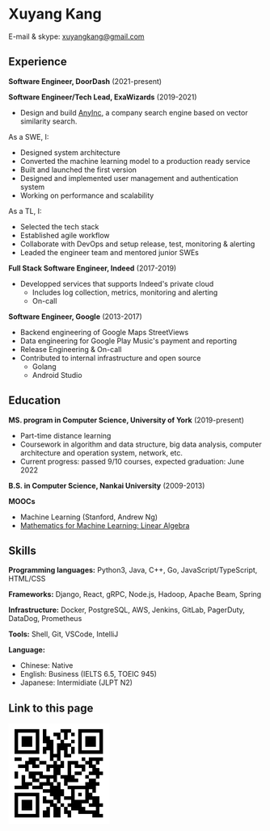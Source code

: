 Xuyang Kang
======

E-mail & skype: [xuyangkang@gmail.com](mailto:xuyangkang@gmail.com)

Experience
---------
**Software Engineer, DoorDash** (2021-present)


**Software Engineer/Tech Lead, ExaWizards** (2019-2021)

- Design and build [AnyInc](https://info.anyinc.ai/), a company search engine based on vector similarity search.

As a SWE, I:

  - Designed system architecture
  - Converted the machine learning model to a production ready service
  - Built and launched the first version
  - Designed and implemented user management and authentication system
  - Working on performance and scalability

As a TL, I:

  - Selected the tech stack
  - Established agile workflow
  - Collaborate with DevOps and setup release, test, monitoring & alerting
  - Leaded the engineer team and mentored junior SWEs

**Full Stack Software Engineer, Indeed** (2017-2019)

- Developped services that supports Indeed's private cloud
  - Includes log collection, metrics, monitoring and alerting
  - On-call

**Software Engineer, Google** (2013-2017)

- Backend engineering of Google Maps StreetViews
- Data engineering for Google Play Music's payment and reporting
- Release Engineering & On-call
- Contributed to internal infrastructure and open source
  - Golang
  - Android Studio


Education
---------
**MS. program in Computer Science, University of York** (2019-present)

- Part-time distance learning
- Coursework in algorithm and data structure, big data analysis, computer architecture and operation system, network, etc.
- Current progress: passed 9/10 courses, expected graduation: June 2022

**B.S. in Computer Science, Nankai University** (2009-2013)

**MOOCs**

- Machine Learning (Stanford, Andrew Ng)
- [Mathematics for Machine Learning: Linear Algebra](https://coursera.org/share/f7b2a5490da199784863314e386667aa)


Skills
------
**Programming languages:** Python3, Java, C++, Go, JavaScript/TypeScript, HTML/CSS

**Frameworks:** Django, React, gRPC, Node.js, Hadoop, Apache Beam, Spring

**Infrastructure:** Docker, PostgreSQL, AWS, Jenkins, GitLab, PagerDuty, DataDog, Prometheus

**Tools:** Shell, Git, VSCode, IntelliJ

**Language:**

- Chinese: Native
- English: Business (IELTS 6.5, TOEIC 945)
- Japanese: Intermidiate (JLPT N2)

Link to this page
------
![](qr-resume.png)

